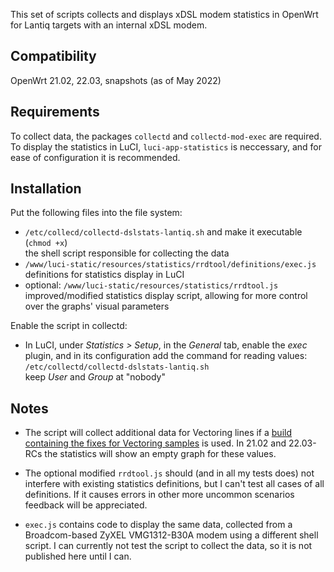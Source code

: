 This set of scripts collects and displays xDSL modem statistics in OpenWrt for Lantiq targets with an internal xDSL modem.


## Compatibility

OpenWrt 21.02, 22.03, snapshots (as of May 2022)


## Requirements

To collect data, the packages `collectd` and `collectd-mod-exec` are required. To display the statistics in LuCI, `luci-app-statistics` is neccessary, and for ease of configuration it is recommended.


## Installation

Put the following files into the file system:

* `/etc/collecd/collectd-dslstats-lantiq.sh` and make it executable (`chmod +x`)  
  the shell script responsible for collecting the data
* `/www/luci-static/resources/statistics/rrdtool/definitions/exec.js`  
  definitions for statistics display in LuCI
* optional: `/www/luci-static/resources/statistics/rrdtool.js`  
  improved/modified statistics display script, allowing for more control over the graphs' visual parameters
  
Enable the script in collectd:

* In LuCI, under _Statistics > Setup_, in the _General_ tab, enable the _exec_ plugin, and in its configuration add the command for reading values:  
  `/etc/collectd/collectd-dslstats-lantiq.sh`  
  keep _User_ and _Group_ at "nobody"


## Notes

* The script will collect additional data for Vectoring lines if a [build containing the fixes for Vectoring samples](https://git.openwrt.org/?p=openwrt/openwrt.git;a=commit;h=f872b966092ece5c0e2192e0d979a9eb69283f17) is used. In 21.02 and 22.03-RCs the statistics will show an empty graph for these values.

* The optional modified `rrdtool.js` should (and in all my tests does) not interfere with existing statistics definitions, but I can't test all cases of all definitions. If it causes errors in other more uncommon scenarios feedback will be appreciated.

* `exec.js` contains code to display the same data, collected from a Broadcom-based ZyXEL VMG1312-B30A modem using a different shell script. I can currently not test the script to collect the data, so it is not published here until I can.
